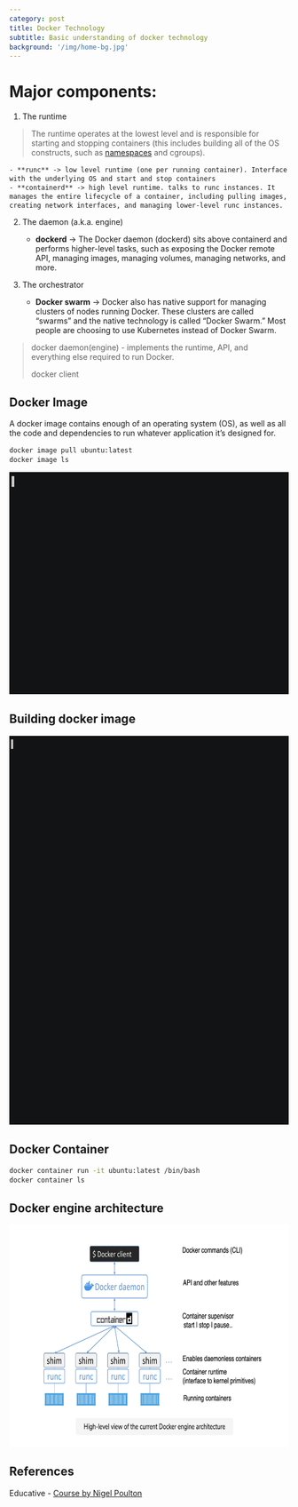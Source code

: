 ```yaml
---
category: post
title: Docker Technology
subtitle: Basic understanding of docker technology
background: '/img/home-bg.jpg'
---
```


# Major components:
1. The runtime
>The runtime operates at the lowest level and is responsible for starting and stopping containers (this includes building all of the OS constructs, such as [namespaces](https://man7.org/linux/man-pages/man7/namespaces.7.html) and cgroups).

    - **runc** -> low level runtime (one per running container). Interface with the underlying OS and start and stop containers
    - **containerd** -> high level runtime. talks to runc instances. It manages the entire lifecycle of a container, including pulling images, creating network interfaces, and managing lower-level runc instances.

2. The daemon (a.k.a. engine)
    - **dockerd** -> The Docker daemon (dockerd) sits above containerd and performs higher-level tasks, such as exposing the Docker remote API, managing images, managing volumes, managing networks, and more.

3. The orchestrator
    - **Docker swarm** -> Docker also has native support for managing clusters of nodes running Docker. These clusters are called “swarms” and the native technology is called “Docker Swarm.” Most people are choosing to use Kubernetes instead of Docker Swarm.

> docker daemon(engine) - implements the runtime, API, and everything else required to run Docker.
> 
> docker client 


## Docker Image
A docker image contains enough of an operating system (OS), as well as all the code and dependencies to run whatever application it’s designed for.

```sh
docker image pull ubuntu:latest
docker image ls
```
<!--
![Output](/gifs/docker_images.gif){ width=90% height=30 style="float:left; padding:16px"}
-->

<img src="/gifs/docker_images.gif" alt="docker_images"
	title="Output" width="900" height="400" />

## Building docker image

<img src="/gifs/docker_pswebapp_image_build.gif" alt="build_docker_image"
	title="Output" width="1000" height="700" />

## Docker Container

```sh
docker container run -it ubuntu:latest /bin/bash
docker container ls
```

## Docker engine architecture
<img src="/img/docker_engine_architecture.png" alt="docker_engine"
	title="Output" width="900" height="400" />


## References
Educative - [Course by Nigel Poulton](https://www.educative.io/courses/beginners-guide-to-docker)
